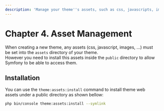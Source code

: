 ```yaml
---
description: 'Manage your theme''s assets, such as css, javascripts, images, ...'
---
```


# Chapter 4. Asset Management

When creating a new theme, any assets \(css, javascript, images, ...\) must be set into the `assets` directory of your theme.  
However you need to install this assets inside the `public` directory to allow Symfony to be able to access them.

## Installation

You can use the `theme:assets:install` command to install theme web assets under a public directory as shown bellow:

```bash
php bin/console theme:assets:install --symlink
```

